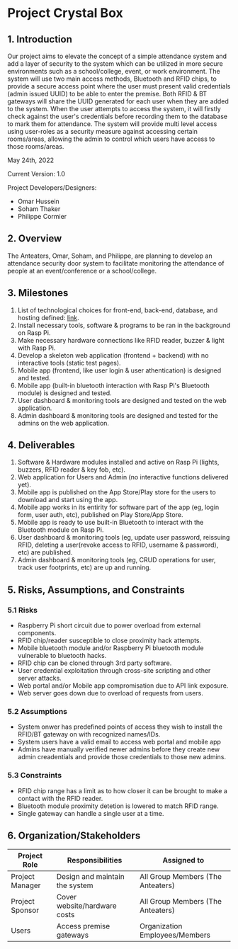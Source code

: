 # Project Crystal Box

## 1. Introduction

Our project aims to elevate the concept of a simple attendance system and add a layer of security to the system which can be utilized in more secure environments such as a school/college, event, or work environment. The system will use two main access methods, Bluetooth and RFID chips, to provide a secure access point where the user must present valid credentials (admin issued UUID) to be able to enter the premise. Both RFID & BT gateways will share the UUID generated for each user when they are added to the system. When the user attempts to access the system, it will firstly check against the user's credentials before recording them to the database to mark them for attendance. The system will provide multi level access using user-roles as a security measure against accessing certain rooms/areas, allowing the admin to control which users have access to those rooms/areas.

May 24th, 2022

Current Version: 1.0

Project Developers/Designers:
- Omar Hussein
- Soham Thaker
- Philippe Cormier

## 2. Overview

The Anteaters, Omar, Soham, and Philippe, are planning to develop an attendance security door system to facilitate monitoring the attendance of people at an event/conference or a school/college.

## 3. Milestones
1. List of technological choices for front-end, back-end, database, and hosting defined: [link](https://github.com/CAPSTONE-2022-2023/Group_04/blob/main/technical_details.md).
2. Install necessary tools, software & programs to be ran in the background on Rasp Pi.
3. Make necessary hardware connections like RFID reader, buzzer & light with Rasp Pi.
4. Develop a skeleton web application (frontend + backend) with no interactive tools (static test pages).
5. Mobile app (frontend, like user login & user athentication) is designed and tested.
6. Mobile app (built-in bluetooth interaction with Rasp Pi's Bluetooth module) is designed and tested.
7. User dashboard & monitoring tools are designed and tested on the web application.
8. Admin dashboard & monitoring tools are designed and tested for the admins on the web application.

## 4. Deliverables 

1. Software & Hardware modules installed and active on Rasp Pi (lights, buzzers, RFID reader & key fob, etc).
2. Web application for Users and Admin (no interactive functions delivered yet).
3. Mobile app is published on the App Store/Play store for the users to download and start using the app.
4. Mobile app works in its entirity for software part of the app (eg, login form, user auth, etc), published on Play Store/App Store.
5. Mobile app is ready to use built-in Bluetooth to interact with the Bluetooth module on Rasp Pi.
6. User dashboard & monitoring tools (eg, update user password, reissuing RFID, deleting a user(revoke access to RFID, username & password), etc) are published.
7. Admin dashboard & monitoring tools (eg, CRUD operations for user, track user footprints, etc) are up and running.

## 5. Risks, Assumptions, and Constraints

### 5.1 Risks

- Raspberry Pi short circuit due to power overload from external components.
- RFID chip/reader susceptible to close proximity hack attempts. 
- Mobile bluetooth module and/or Raspberry Pi bluetooth module vulnerable to bluetooth hacks.
- RFID chip can be cloned through 3rd party software.
- User credential exploitation through cross-site scripting and other server attacks.
- Web portal and/or Mobile app compromisation due to API link exposure.
- Web server goes down due to overload of requests from users.

### 5.2 Assumptions

- System onwer has predefined points of access they wish to install the RFID/BT gateway on with recognized names/IDs.
- System users have a valid email to access web portal and mobile app
- Admins have manually verified newer admins before they create new admin creadentials and provide those credentials to those new admins.  

### 5.3 Constraints

- RFID chip range has a limit as to how closer it can be brought to make a contact with the RFID reader.
- Bluetooth module proximity detetion is lowered to match RFID range.
- Single gateway can handle a single user at a time. 

## 6. Organization/Stakeholders

| Project Role | Responsibilities | Assigned to |
| ----------- | ----------- | ----------- |
| Project Manager | Design and maintain the system | All Group Members (The Anteaters) |
| Project Sponsor | Cover website/hardware costs | All Group Members (The Anteaters) |
| Users | Access premise gateways  | Organization Employees/Members |
